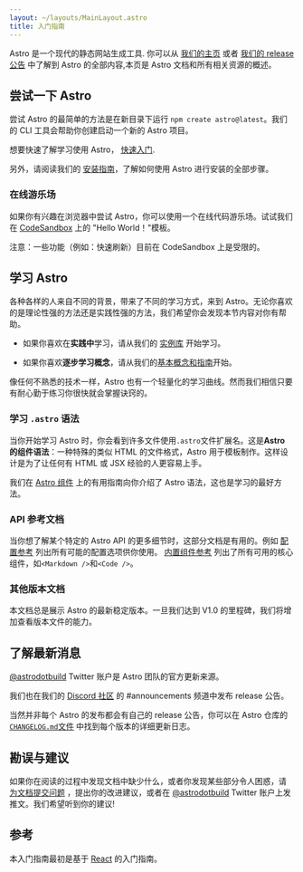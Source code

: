 ```yaml
---
layout: ~/layouts/MainLayout.astro
title: 入门指南
---
```


Astro 是一个现代的静态网站生成工具. 你可以从 [我们的主页](https://astro.build/) 或者 [我们的 release 公告](https://astro.build/blog/introducing-astro) 中了解到 Astro 的全部内容,本页是 Astro 文档和所有相关资源的概述。

## 尝试一下 Astro

尝试 Astro 的最简单的方法是在新目录下运行 `npm create astro@latest`。我们的 CLI 工具会帮助你创建启动一个新的 Astro 项目。

想要快速了解学习使用 Astro， [快速入门](/zh-CN/quick-start).

另外，请阅读我们的 [安装指南](/zh-CN/installation)，了解如何使用 Astro 进行安装的全部步骤。

### 在线游乐场

如果你有兴趣在浏览器中尝试 Astro，你可以使用一个在线代码游乐场。试试我们在 [CodeSandbox](https://codesandbox.io/s/astro-template-hugb3) 上的 "Hello World！"模板。

注意：一些功能（例如：快速刷新）目前在 CodeSandbox 上是受限的。

## 学习 Astro

各种各样的人来自不同的背景，带来了不同的学习方式，来到 Astro。无论你喜欢的是理论性强的方法还是实践性强的方法，我们希望你会发现本节内容对你有帮助。

- 如果你喜欢在**实践中**学习，请从我们的 [实例库](https://github.com/withastro/astro/tree/main/examples) 开始学习。

- 如果你喜欢**逐步学习概念**，请从我们的[基本概念和指南](/core-concepts/project-structure)开始。

像任何不熟悉的技术一样，Astro 也有一个轻量化的学习曲线。然而我们相信只要有耐心勤于练习你很快就会掌握诀窍的。

### 学习 `.astro` 语法

当你开始学习 Astro 时，你会看到许多文件使用`.astro`文件扩展名。这是**Astro 的组件语法**：一种特殊的类似 HTML 的文件格式，Astro 用于模板制作。这样设计是为了让任何有 HTML 或 JSX 经验的人更容易上手。

我们在 [Astro 组件](/core-concepts/astro-components) 上的有用指南向你介绍了 Astro 语法，这也是学习的最好方法。

### API 参考文档

当你想了解某个特定的 Astro API 的更多细节时，这部分文档是有用的。例如 [配置参考](/reference/configuration-reference) 列出所有可能的配置选项供你使用。 [内置组件参考](/reference/builtin-components) 列出了所有可用的核心组件，如`<Markdown />`和`<Code />`。

### 其他版本文档

本文档总是展示 Astro 的最新稳定版本。一旦我们达到 V1.0 的里程碑，我们将增加查看版本文件的能力。

## 了解最新消息

[@astrodotbuild](https://twitter.com/astrodotbuild) Twitter 账户是 Astro 团队的官方更新来源。

我们也在我们的 [Discord 社区](https://astro.build/chat) 的 #announcements 频道中发布 release 公告。

当然并非每个 Astro 的发布都会有自己的 release 公告，你可以在 Astro 仓库的 [`CHANGELOG.md`文件](https://github.com/withastro/astro/blob/main/packages/astro/CHANGELOG.md) 中找到每个版本的详细更新日志。

## 勘误与建议

如果你在阅读的过程中发现文档中缺少什么，或者你发现某些部分令人困惑，请 [为文档提交问题](https://github.com/withastro/astro/issues/new/choose) ，提出你的改进建议，或者在 [@astrodotbuild](https://twitter.com/astrodotbuild) Twitter 账户上发推文。我们希望听到你的建议!

## 参考

本入门指南最初是基于 [React](https://reactjs.org/) 的入门指南。
